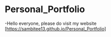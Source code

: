 # Personal_Portfolio
-Hello everyone, please do visit my website
[https://sambitee13.github.io/Personal_Portfolio]

